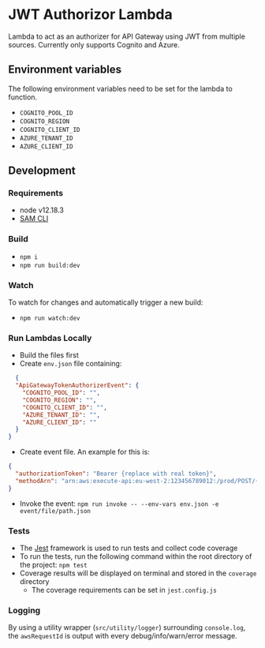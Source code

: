 # JWT Authorizor Lambda

Lambda to act as an authorizer for API Gateway using JWT from multiple sources. Currently only supports Cognito and Azure.

## Environment variables
The following environment variables need to be set for the lambda to function.

- `COGNITO_POOL_ID `
- `COGNITO_REGION`
- `COGNITO_CLIENT_ID`
- `AZURE_TENANT_ID`
- `AZURE_CLIENT_ID`


## Development

### Requirements

- node v12.18.3
- [SAM CLI](https://docs.aws.amazon.com/serverless-application-model/latest/developerguide/serverless-sam-cli-install.html)


### Build

- `npm i`
- `npm run build:dev`

### Watch

To watch for changes and automatically trigger a new build:
- `npm run watch:dev`


### Run Lambdas Locally

- Build the files first
- Create `env.json` file containing:
```json
  {
  "ApiGatewayTokenAuthorizerEvent": {
    "COGNITO_POOL_ID": "",
    "COGNITO_REGION": "",
    "COGNITO_CLIENT_ID": "",
    "AZURE_TENANT_ID": "",
    "AZURE_CLIENT_ID": ""
  }
}
```
- Create event file. An example for this is:
```json
{
  "authorizationToken": "Bearer {replace with real token}",
  "methodArn": "arn:aws:execute-api:eu-west-2:123456789012:/prod/POST/{proxy+}"
}
```
- Invoke the event: `npm run invoke -- --env-vars env.json -e event/file/path.json`


### Tests

- The [Jest](https://jestjs.io/) framework is used to run tests and collect code coverage
- To run the tests, run the following command within the root directory of the project: `npm test`
- Coverage results will be displayed on terminal and stored in the `coverage` directory
    - The coverage requirements can be set in `jest.config.js`


### Logging

By using a utility wrapper (`src/utility/logger`) surrounding `console.log`, the `awsRequestId` is output with every debug/info/warn/error message.
